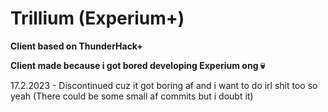 # Trillium (Experium+)
**Client based on ThunderHack+**

**Client made because i got bored developing Experium ong :skull:**

17.2.2023 - Discontinued cuz it got boring af and i want to do irl shit too so yeah (There could be some small af commits but i doubt it)
